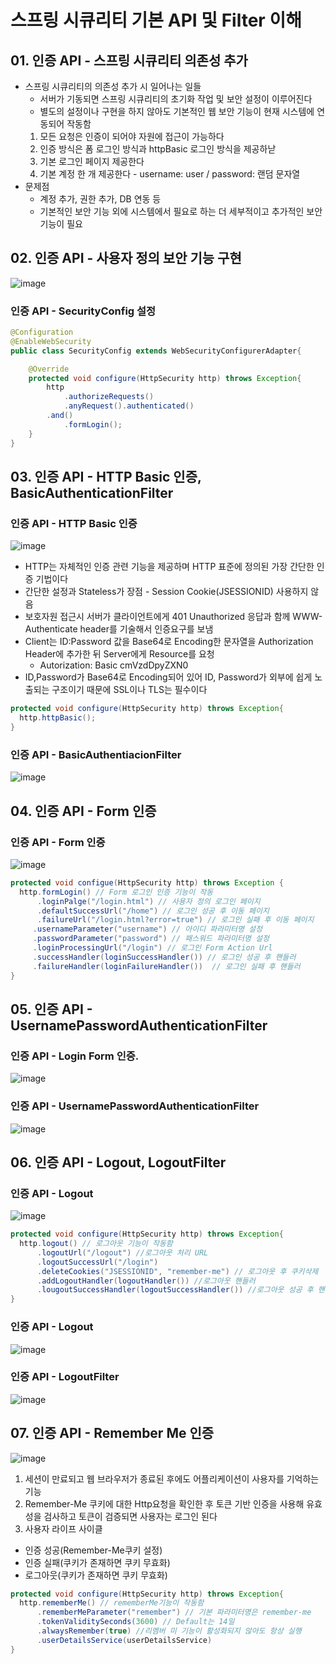 # 스프링 시큐리티 기본 API 및 Filter 이해

## 01. 인증 API - 스프링 시큐리티 의존성 추가

- 스프링 시큐리티의 의존성 추가 시 일어나는 일들
  - 서버가 기동되면 스프링 시큐리티의 초기화 작업 및 보안 설정이 이루어진다
  - 별도의 설정이나 구현을 하지 않아도 기본적인 웹 보안 기능이 현재 시스템에 연동되어 작동함
  1. 모든 요청은 인증이 되어야 자원에 접근이 가능하다
  2. 인증 방식은 폼 로그인 방식과 httpBasic 로그인 방식을 제공하낟
  3. 기본 로그인 페이지 제공한다
  4. 기본 계정 한 개 제공한다 - username: user / password: 랜덤 문자열
- 문제점
  - 계정 추가, 권한 추가, DB 연동 등
  - 기본적인 보안 기능 외에 시스템에서 필요로 하는 더 세부적이고 추가적인 보안기능이 필요

## 02. 인증 API - 사용자 정의 보안 기능 구현 
![image](https://user-images.githubusercontent.com/40031858/165889149-6954f674-766d-4180-af7e-6720505f5231.png)

### 인증 API - SecurityConfig 설정
```java
@Configuration
@EnableWebSecurity
public class SecurityConfig extends WebSecurityConfigurerAdapter{

    @Override
    protected void configure(HttpSecurity http) throws Exception{
        http
            .authorizeRequests()
            .anyRequest().authenticated()
        .and()
            .formLogin();
    }
}

```

## 03. 인증 API - HTTP Basic 인증, BasicAuthenticationFilter
### 인증 API - HTTP Basic 인증
![image](https://user-images.githubusercontent.com/40031858/165903185-12e6a119-14ff-4ba3-8465-60f87ef04e74.png)

- HTTP는 자체적인 인증 관련 기능을 제공하며 HTTP 표준에 정의된 가장 간단한 인증 기법이다
- 간단한 설정과 Stateless가 장점 - Session Cookie(JSESSIONID) 사용하지 않음
- 보호자원 접근시 서버가 클라이언트에게 401 Unauthorized 응답과 함께 WWW-Authenticate header를 기술해서 인증요구를 보냄
- Client는 ID:Password 값을 Base64로 Encoding한 문자열을 Authorization Header에 추가한 뒤 Server에게 Resource를 요청
  - Autorization: Basic cmVzdDpyZXN0
- ID,Password가 Base64로 Encoding되어 있어 ID, Password가 외부에 쉽게 노출되는 구조이기 때문에 SSL이나 TLS는 필수이다

```java
protected void configure(HttpSecurity http) throws Exception{
  http.httpBasic();
}
```
### 인증 API - BasicAuthentiacionFilter
![image](https://user-images.githubusercontent.com/40031858/165903650-6392f156-f9b6-462f-907e-21a2cb92b068.png)

## 04. 인증 API - Form 인증
### 인증 API - Form 인증

![image](https://user-images.githubusercontent.com/40031858/165903796-21f75fd8-0645-4261-9a36-71dbbd4419df.png)

```java
protected void configue(HttpSecurity http) throws Exception {
  http.formLogin() // Form 로그인 인증 기능이 작동
      .loginPalge("/login.html") // 사용자 정의 로그인 페이지
      .defaultSuccessUrl("/home") // 로그인 성공 후 이동 페이지
      .failureUrl("/login.html?error=true") // 로그인 실패 후 이동 페이지
     .usernameParameter("username") // 아이디 파라미터명 설정
     .passwordParameter("password") // 패스워드 파라미터명 설정
     .loginProcessingUrl("/login") // 로그인 Form Action Url 
     .successHandler(loginSuccessHandler()) // 로그인 성공 후 핸들러
     .failureHandler(loginFailureHandler())  // 로그인 실패 후 핸들러
}
```

## 05. 인증 API - UsernamePasswordAuthenticationFilter
### 인증 API - Login Form 인증. 
![image](https://user-images.githubusercontent.com/40031858/165906048-25aa9951-824c-463a-8fe3-32d47a4af935.png)

### 인증 API - UsernamePasswordAuthenticationFilter
![image](https://user-images.githubusercontent.com/40031858/165906151-eb4fc3da-039e-4e1b-bdd3-9fb8154af027.png)

## 06. 인증 API - Logout, LogoutFilter
### 인증 API - Logout
![image](https://user-images.githubusercontent.com/40031858/165908238-7a1e079d-59f6-42b1-a769-1a99adc3a7e1.png)

```java
protected void configure(HttpSecurity http) throws Exception{
  http.logout() // 로그아웃 기능이 작동함
      .logoutUrl("/logout") //로그아웃 처리 URL
      .logoutSuccessUrl("/login")
      .deleteCookies("JSESSIONID", "remember-me") // 로그아웃 후 쿠키삭제
      .addLogoutHandler(logoutHandler()) //로그아웃 핸들러
      .lougoutSuccessHandler(logoutSuccessHandler()) //로그아웃 성공 후 핸들러 
}
```

### 인증 API - Logout
![image](https://user-images.githubusercontent.com/40031858/165908574-944c7e77-1687-4b1d-bf82-295e2a9a05f3.png)

### 인증 API - LogoutFilter
![image](https://user-images.githubusercontent.com/40031858/165908938-c746dc44-d18c-4a20-b635-e73e14950529.png)

## 07. 인증 API - Remember Me 인증
![image](https://user-images.githubusercontent.com/40031858/166084224-972521b0-b257-409a-b39e-a878cd26e481.png)

1. 세션이 만료되고 웹 브라우저가 종료된 후에도 어플리케이션이 사용자를 기억하는 기능
2. Remember-Me 쿠키에 대한 Http요청을 확인한 후 토큰 기반 인증을 사용해 유효성을 검사하고 토큰이 검증되면 사용자는 로그인 된다
3. 사용자 라이프 사이클
- 인증 성공(Remember-Me쿠키 설정)
- 인증 실패(쿠키가 존재하면 쿠키 무효화)
- 로그아웃(쿠키가 존재하면 쿠키 무효화)

```java
protected void configure(HttpSecurity http) throws Exception{
  http.rememberMe() // rememberMe기능이 작동함
      .rememberMeParameter("remember") // 기본 파라미터명은 remember-me
      .tokenValiditySeconds(3600) // Default는 14일
      .alwaysRemember(true) //리멤버 미 기능이 활성화되지 않아도 항상 실행
      .userDetailsService(userDetailsService)
}
```